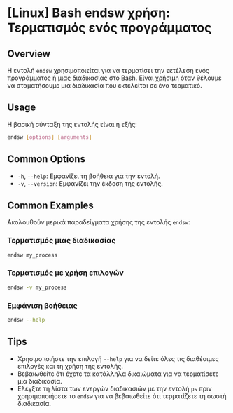 # [Linux] Bash endsw χρήση: Τερματισμός ενός προγράμματος

## Overview
Η εντολή `endsw` χρησιμοποιείται για να τερματίσει την εκτέλεση ενός προγράμματος ή μιας διαδικασίας στο Bash. Είναι χρήσιμη όταν θέλουμε να σταματήσουμε μια διαδικασία που εκτελείται σε ένα τερματικό.

## Usage
Η βασική σύνταξη της εντολής είναι η εξής:

```bash
endsw [options] [arguments]
```

## Common Options
- `-h`, `--help`: Εμφανίζει τη βοήθεια για την εντολή.
- `-v`, `--version`: Εμφανίζει την έκδοση της εντολής.

## Common Examples
Ακολουθούν μερικά παραδείγματα χρήσης της εντολής `endsw`:

### Τερματισμός μιας διαδικασίας
```bash
endsw my_process
```

### Τερματισμός με χρήση επιλογών
```bash
endsw -v my_process
```

### Εμφάνιση βοήθειας
```bash
endsw --help
```

## Tips
- Χρησιμοποιήστε την επιλογή `--help` για να δείτε όλες τις διαθέσιμες επιλογές και τη χρήση της εντολής.
- Βεβαιωθείτε ότι έχετε τα κατάλληλα δικαιώματα για να τερματίσετε μια διαδικασία.
- Ελέγξτε τη λίστα των ενεργών διαδικασιών με την εντολή `ps` πριν χρησιμοποιήσετε το `endsw` για να βεβαιωθείτε ότι τερματίζετε τη σωστή διαδικασία.